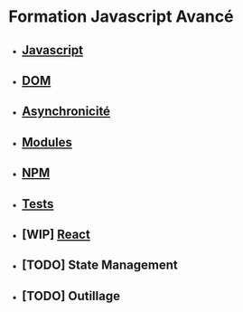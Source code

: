 # Formation Javascript Avancé

* ## [Javascript](./chapitres/javascript_avance.md)
* ## [DOM](./chapitres/dom.md)
* ## [Asynchronicité](./chapitres/asynchrone.md)
* ## [Modules](./chapitres/modules.md)
* ## [NPM](./chapitres/npm.md)
* ## [Tests](./chapitres/tests.md)
* ## [WIP] [React](./chapitres/react.md)
* ## [TODO] State Management
* ## [TODO] Outillage

